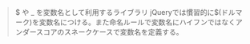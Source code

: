 > $ や \_ を変数名として利用するライブラリ
> jQueryでは慣習的に$(ドルマーク)を変数名につける。また命名ルールで変数名にハイフンではなくアンダースコアのスネークケースで変数名を定義する。
